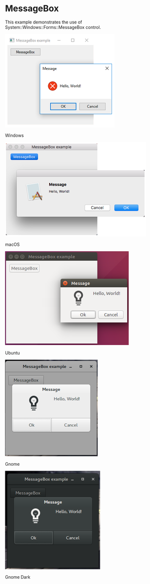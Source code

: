 # MessageBox

This example demonstrates the use of System::Windows::Forms::MessageBox control.

![GitHub Logo](../../../docs/Pictures/Examples/Forms/MessageBoxW.png)

Windows

![GitHub Logo](../../../docs/Pictures/Examples/Forms/MessageBoxM.png)

macOS

![GitHub Logo](../../../docs/Pictures/Examples/Forms/MessageBoxU.png)

Ubuntu

![GitHub Logo](../../../docs/Pictures/Examples/Forms/MessageBoxG.png)

Gnome

![GitHub Logo](../../../docs/Pictures/Examples/Forms/MessageBoxGD.png)

Gnome Dark
